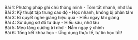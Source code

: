 Bài 1: Phương pháp ghi chú thông minh - Tóm tắt nhanh, nhớ lâu  
Bài 2: Kỹ thuật tập trung cao độ - Học nhanh, không bị phân tâm  
Bài 3: Bí quyết nghe giảng hiệu quả - Hiểu ngay khi giảng  
Bài 4: Sử dụng sơ đồ tư duy - Hiểu sâu, nhớ lâu  
Bài 5: Mẹo tăng cường trí nhớ - Nắm ngay ý chính  
Bài 6: Tổng kết khóa học - Ứng dụng thực tế, tự tin học tốt!